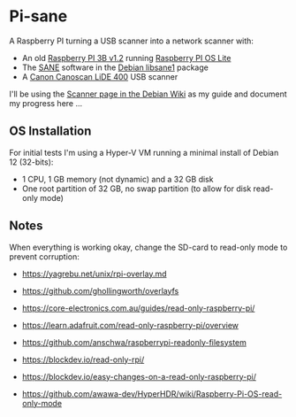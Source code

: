 # Pi-sane
A Raspberry PI turning a USB scanner into a network scanner with:
- An old [Raspberry PI 3B v1.2](https://www.raspberrypi.com/products/raspberry-pi-3-model-b/) running [Raspberry PI OS Lite](https://www.raspberrypi.com/software/operating-systems/#raspberry-pi-os-32-bit)
- The [SANE](http://www.sane-project.org/) software in the [Debian libsane1](https://packages.debian.org/bookworm/libsane1) package
- A [Canon Canoscan LiDE 400](https://www.canon.co.uk/business/products/scanners/flatbed-scanners/canoscan-lide-400/) USB scanner

I'll be using the [Scanner page in the Debian Wiki](https://wiki.debian.org/Scanner) as my guide
and document my progress here ...

## OS Installation 

For initial tests I'm using a Hyper-V VM running a minimal install of Debian 12 (32-bits):
- 1 CPU, 1 GB memory (not dynamic) and a 32 GB disk
- One root partition of 32 GB, no swap partition (to allow for disk read-only mode)




## Notes
When everything is working okay, change the SD-card to read-only mode to prevent corruption:
- https://yagrebu.net/unix/rpi-overlay.md
- https://github.com/ghollingworth/overlayfs

- https://core-electronics.com.au/guides/read-only-raspberry-pi/
- https://learn.adafruit.com/read-only-raspberry-pi/overview
- https://github.com/anschwa/raspberrypi-readonly-filesystem
- https://blockdev.io/read-only-rpi/
- https://blockdev.io/easy-changes-on-a-read-only-raspberry-pi/
- https://github.com/awawa-dev/HyperHDR/wiki/Raspberry-Pi-OS-read-only-mode
